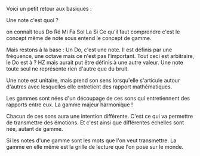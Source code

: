 Voici un petit retour aux basiques :

Une note c'est quoi ?

on connaît tous Do Ré Mi Fa Sol La Si
Ce qu'il faut comprendre c'est le concept même de note sous entend le concept de gamme.

Mais restons à la base :
Un Do, c'est une note.
Il est définis par une fréquence, une octave mais ce n'est pas l'important.
Tout ceci est arbitraire, le Do est à ? HZ mais aurait put être définis à une autre valeur.
Une note toute seul ne représente rien d'autre que du bruit.

Une note est unitaire, mais prend son sens lorsqu'elle s'articule autour d'autres avec lesquelles elle entretient des rapport mathématiques.

Les gammes sont nées d'un découpage de ces sons qui entretiennent des rapports entre eux.
La gamme majeur harmonique !

Chacun de ces sons aura une intention différente.
C'est ce qui va permettre de transmettre des émotions.
Et c'est ainsi que différentes échelles sont née, autant de gamme.

Si les notes d'une gamme sont les mots que l'on veut transmettre.
La gamme en elle même est la grille de lecture que l'on pose sur le monde.

